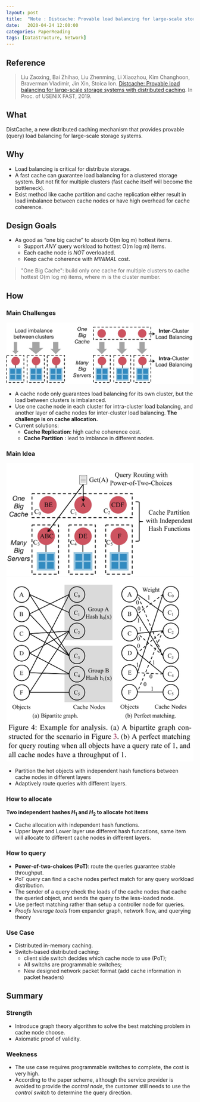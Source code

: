 ```yaml
---
layout: post
title:  "Note : Distcache: Provable load balancing for large-scale storage systems with distributed caching"
date:   2020-04-24 12:00:00
categories: PaperReading
tags: [DataStructure, Network]
---
```


## Reference

> Liu Zaoxing, Bai Zhihao, Liu Zhenming, Li Xiaozhou, Kim Changhoon, Braverman Vladimir, Jin Xin, Stoica Ion. [Distcache: Provable load balancing for large-scale storage systems with distributed caching](https://www.usenix.org/system/files/fast19-liu.pdf). In Proc. of USENIX FAST, 2019.

## What

DistCache, a new distributed caching mechanism that provides provable (query) load balancing for large-scale storage systems.
<!-- more -->

## Why

* Load balancing is critical for distribute storage.
* A fast cache can guarantee load balancing for a clustered storage system. But not fit for multiple clusters (fast cache itself will become the bottleneck).
* Exist method like cache partition and cache replication either result in load imbalance between cache nodes or have high overhead for cache coherence.

## Design Goals

* As good as “one big cache” to absorb O(m log m) hottest items.
    * Support *ANY* query workload to hottest O(m log m) items.
    * Each cache node is *NOT* overloaded.
    * Keep cache coherence with *MINIMAL* cost.

> "One Big Cache": build only one cache for multiple clusters to cache hottest O(m log m) items, where m is the cluster number.

## How

### Main Challenges

![Challenges](img/paperReading/DistCache-Motivation.JPG)

* A cache node only guarantees load balancing for its own cluster, but the load between clusters is imbalanced.
* Use one cache node in each cluster for intra-cluster load balancing, and another layer of cache nodes for inter-cluster load balancing. **The challenge is on cache allocation.**
* Current solutions:
    * **Cache Replication**: high cache coherence cost.
    * **Cache Partition** : lead to imblance in different nodes.

### Main Idea

![Challenges](img/paperReading/DistCache-Idea.JPG)
![Challenges](img/paperReading/DistCache-Analysis.JPG)

* Partition the hot objects with independent hash functions between cache nodes in different layers
* Adaptively route queries with different layers.

### How to allocate

**Two independent hashes $H_1$ and $H_2$ to allocate hot items**

* Cache allocation with independent hash functions.
* Upper layer and Lower layer use different hash funcations, same item will allocate to different cache nodes in different layers.

### How to query

* **Power-of-two-choices (PoT)**: route the queries guarantee stable throughput.
* PoT query can find a cache nodes perfect match for any query workload distribution.
* The sender of a query check the loads of the cache nodes that cache the queried object, and sends the query to the less-loaded node.
* Use perfect matching rather than setup a controller node for queries.
* *Proofs leverage tools* from expander graph, network flow, and querying theory

### Use Case

* Distributed in-memory caching.
* Switch-based distributed caching:
  * client side switch decides which cache node to use (PoT);
  * All switchs are programmable switches;  
  * New designed network packet format (add cache information in packet headers)

## Summary

### Strength

* Introduce graph theory algorithm to solve the best matching problem in cache node choose.
* Axiomatic proof of validity.

### Weekness

* The use case requires programmable switches to complete, the cost is very high.
* According to the paper scheme, although the service provider is avoided to provide the *control node*, the customer still needs to use the *control switch* to determine the query direction.
  